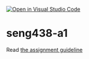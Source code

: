 [![Open in Visual Studio Code](https://classroom.github.com/assets/open-in-vscode-c66648af7eb3fe8bc4f294546bfd86ef473780cde1dea487d3c4ff354943c9ae.svg)](https://classroom.github.com/online_ide?assignment_repo_id=9785731&assignment_repo_type=AssignmentRepo)
# seng438-a1

Read [the assignment guideline](seng438-a1.md) 
